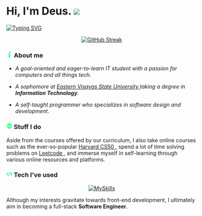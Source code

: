 <h1> Hi, I'm Deus. <img src="https://media.giphy.com/media/YRMb6dd7zprS00JdGZ/giphy.gif" width="50"></h1>

[![Typing SVG](https://readme-typing-svg.demolab.com?font=Share+Tech+Mono&size=28&duration=4000&pause=1500&color=20FF86&width=435&lines=I+write+code;I+build+computers;But+most+of+all+.+.+.;I+miss+you+%3Ac)](https://git.io/typing-svg)


<p align="center">
  <a href="https://git.io/streak-stats">
    <img src="https://streak-stats.demolab.com?user=Prox-C&theme=soft-green&hide_border=true&card_width=600&background=EB545400" alt="GitHub Streak" />
  </a>
</p>


### <img src="/assets/info.png" width="16"> About me
- *A goal-oriented and eager-to-learn IT student with a passion for computers and all things tech*. 

 - *A sophomore at <a href="https://www.facebook.com/myEVSU?mibextid=ZbWKwL"> Eastern Visayas State University </a> taking a degree in **Information Technology***. 

- *A self-taught programmer who specializes in software design and development*.



### <img src="/assets/team.png" width="16"> Stuff I do 

Aside from the courses offered by our curriculum, I also take online courses such as the ever-so-popular <a href="https://pll.harvard.edu/course/cs50-introduction-computer-science"> Harvard CS50 </a>, spend a lot of time solving problems on <a href="https://leetcode.com/problemset/all/"> Leetcode </a>, and immerse myself in self-learning through various online resources and platforms.



### <img src="assets/programming-code-signs.png" width="16"> Tech I've used
<p align="center">
  <a href="https://skills.thijs.gg">
    <img src="https://skills.thijs.gg/icons?i=py,js,html,css,c,java,react,tailwind,ts&theme=light" alt="MySkills" />
  </a>
</p>

Although my interests gravitate towards front-end development, I ultimately aim in becoming a full-stack **Software Engineer**. 
